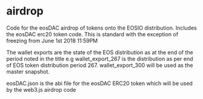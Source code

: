 # airdrop
Code for the eosDAC airdrop of tokens onto the EOSIO distribution. Includes the eosDAC erc20 token code. This is standard with the exception of freezing from June 1st 2018 11:59PM

The wallet exports are the state of the EOS distribution as at the end of the period noted in the title e.g wallet_export_267 is the distribution as per end of EOS token distribution period 267. wallet_export_300 will be used as the master snapshot.

eosDAC.json is the abi file for the eosDAC ERC20 token which will be used by the web3.js airdrop code 